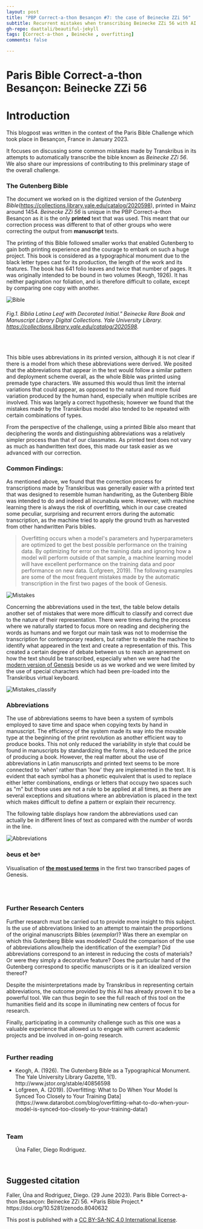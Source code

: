 ```yaml
---
layout: post
title: "PBP Correct-a-thon Besançon #7: the case of Beinecke ZZi 56"
subtitle: Recurrent mistakes when transcribing Beinecke ZZi 56 with AI.
gh-repo: daattali/beautiful-jekyll
tags: [Correct-a-thon , Beinecke , overfitting]
comments: false

---
```


<base target="_blank"> 

# **Paris Bible Correct-a-thon Besançon:  Beinecke ZZi 56**

# Introduction

This blogpost was written in the context of the Paris Bible Challenge which took place in Besançon, France in January 2023. 

It focuses on discussing some common mistakes made by Transkribus  in its attempts to automatically transcribe the bible known as _Beinecke ZZi 56_. We also share our impressions of contributing to this preliminary stage of the overall challenge. 


### **The Gutenberg Bible**

The document we worked on is the digitized version of the _Gutenberg Bible_(https://collections.library.yale.edu/catalog/2020598), printed in Mainz around 1454. _Beinecke ZZi 56_ is unique in the PBP Correct-a-thon Besançon as it is the only **printed** text that was used. This meant that our correction process was different to that of other groups who were correcting the output from **manuscript** texts. 

The printing of this Bible followed smaller works that enabled Gutenberg to gain both printing experience and the courage to embark on such a huge project. This book is considered as a typographical monument due to the black letter types cast for its production, the length of the work and its features. The book has 641 folio leaves and twice that number of pages. It was originally intended to be bound in two volumes (Keogh, 1926). It has neither pagination nor foliation, and is therefore difficult to collate, except by comparing one copy with another. 
<br>

![Bible](/assets/PBP_BeineckeZZi56_Fig1.jpg)
###### Fig.1. Biblia Latina Leaf with Decorated Initial." Beinecke Rare Book and Manuscript Library Digital Collections. Yale University Library. https://collections.library.yale.edu/catalog/2020598.

<br>

This bible uses abbreviations in its printed version, although it is not clear if there is a model from which these abbreviations were derived. We posited that the abbreviations that appear in the text would follow a similar pattern and deployment scheme overall, as the whole Bible was printed using premade type characters. We assumed this would thus limit the internal variations that could appear, as opposed to the natural and more fluid variation produced by the human hand, especially when multiple scribes are involved. This was largely a correct hypothesis; however we found that the mistakes made by the Transkribus model  also tended to be repeated with certain combinations of types. 

From the perspective of the challenge, using a printed Bible also meant that deciphering the words and distinguishing abbreviations was a relatively simpler process than that of our classmates. As printed text does not vary as much as handwritten text does, this made our task easier as we advanced with our correction. 

### **Common Findings**: 

As mentioned above, we found that the correction process for transcriptions made by Transkribus was generally easier with a printed text that was designed to resemble human handwriting, as the Gutenberg Bible was intended to do and indeed all incunabula were. 
However, with machine learning there is always the risk of overfitting, which in our case created some peculiar, surprising and recurrent errors during the automatic transcription, as the machine tried to apply the ground truth as harvested from other handwritten Paris bibles.

>Overfitting occurs when a model's parameters and hyperparameters are optimized to get the best possible performance on the training data. By optimizing for error on the training data and ignoring how a model will perform outside of that sample, a machine learning model will have excellent performance on the training data and poor performance on new data. (Lofgreen, 2019). The following examples are some of the most frequent mistakes made by the automatic transcription in the first two pages of the book of Genesis. <br>

![Mistakes](/assets/PBP_BeineckeZZi56_Fig2.jpg)

Concerning the abbreviations used in the text, the table below details another set of mistakes that were more difficult to classify and correct due to the nature of their representation. There were times during the process where we naturally started to focus more on reading and deciphering the words as humans and we forgot our main task was not to modernise the transcription for contemporary readers, but rather to enable the machine to identify what appeared in the text and create a representation of this. This created a certain degree of debate between us to reach an agreement on how the text should be transcribed, especially when we were had the [modern version of Genesis](http://www.thelatinlibrary.com/bible/genesis.shtml) beside us as we worked and we were limited by the use of special characters which had been pre-loaded into the Transkribus virtual keyboard.

![Mistakes_classify](/assets/PBP_BeineckeZZi56_Fig3.jpg)


### Abbreviations 

The use of abbreviations seems to have been a system of symbols employed to save time and space when copying texts by hand in manuscript. The efficiency of the system made its way into the movable type at the beginning of the print revolution as another efficient way to produce books. This not only reduced the variability in style that could be found in manuscripts by standardizing the forms, it also reduced the price of producing a book. However, the real matter about the use of abbreviations in Latin manuscripts and printed text seems to be more connected to 'when' rather than 'how' they are implemented in the text. It is evident that each symbol has a phonetic equivalent that is used to replace either letter combinations, endings or letters that occupy two spaces such as "m" but those uses are not a rule to be applied at all times, as there are several exceptions and situations where an abbreviation is placed in the text which makes difficult to define a pattern or explain their recurrency. 

The following table displays how random the abbreviations used can actually be in different lines of text as compared with the _number_ of words in the line. 

![Abbreviations](/assets/PBP_BeineckeZZi56_Fig4.jpg)




### **ꝺeus et ꝺeꝰ**

Visualisation of [**the most used terms**](https://voyant-tools.org/?corpus=3d94fe99a9826e89496c0ae5109fbf70&panels=cirrus,termsberry,trends,summary,correlations) in the first two transcribed pages of Genesis. 

<br>
<br>

### **Further Research Centers**
Further research must be carried out to provide more insight to this subject. Is the use of abbreviations linked to an attempt to maintain the proportions of the original manuscripts Bibles (*exemplar*)? Was there an exemplar on which this Gutenberg Bible was modeled? Could the comparison of the use of abbreviations allow/help the identification of the exemplar? Did abbreviations correspond to an interest in reducing the costs of materials? Or were they simply a decorative feature? Does the particular hand of the Gutenberg correspond to specific manuscripts or is it an idealized version thereof? 

Despite the misinterpretations made by Transkribus in representing certain abbreviations, the outcome provided by this AI has already proven it to be a powerful tool. We can thus begin to see the full reach of this tool on the humanities field and its scope in illuminating new centers of focus for research.

Finally, participating in a community challenge such as this one was a valuable experience that allowed us to engage with current academic projects and be involved in on-going research.
<br>
<br>

### **Further reading**
<ul>
<li>Keogh, A. (1926). The Gutenberg Bible as a Typographical Monument. The Yale University Library Gazette, 1(1). http://www.jstor.org/stable/40856598

<li>Lofgreen, A. (2019). [Overfitting: What to Do When Your Model Is Synced Too Closely to Your Training Data]
(https://www.datarobot.com/blog/overfitting-what-to-do-when-your-model-is-synced-too-closely-to-your-training-data/)

</li>
</ul>
<br>

### Team
<ul>
Úna Faller, Diego Rodriguez. 
</ul>
<br>

## Suggested citation
</ul>
Faller, Úna and Rodriguez, Diego. (29 June 2023). Paris Bible Correct-a-thon Besançon:  Beinecke ZZi 56. *Paris Bible Project.* https://doi.org/10.5281/zenodo.8040632
</ul>
<br>

This post is published with a [CC BY-SA-NC 4.0 International license](https://creativecommons.org/licenses/by-nc-sa/4.0/).